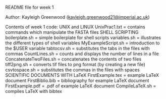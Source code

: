 README file for week 1

Author: Kayleigh Greenwood (kayleigh.greenwood21@imperial.ac.uk)

Contents of week 1 code:
	UNIX and LINUX
		UnixPrac1.txt
			= contains commands which manipulate the FASTA files
	SHELL SCRIPTING
        	boilerplate.sh
        		= simple boilerplate for shell scripts
        	variables.sh
        		= illustrates the different types of shell variables
        	MyExampleScript.sh
        		= introduction to the $USER variable
        	tabtocsv.sh
        		= substitutes the tabs in the files with commas
        	CountLines.sh
        		= counts and displays the number of lines in a file
        	ConcatenateTwoFiles.sh
        		= concatenates the contents of two files
        	tiff2png.sh
        		= converts tif files to png format (by creating a new file)
        	csvtospace.sh
        		= substitutes the commas in the files with spaces
	SCIENTIFIC DOCUMENTS WITH LaTeX
		FirstExample.tex
			 = example LaTeX document
		FirstBiblio.bib
			= bibliography for example LaTeX document
		FirstExample.pdf
			= .pdf of example LaTeX document
		CompileLaTeX.sh
			= compiles LaTeX with bibtex

        		
        	
        

